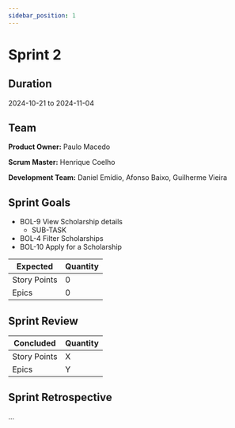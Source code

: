 ```yaml
---
sidebar_position: 1
---
```


# Sprint 2

## Duration

2024-10-21 to 2024-11-04

## Team

**Product Owner:** Paulo Macedo

**Scrum Master:** Henrique Coelho

**Development Team:** Daniel Emídio, Afonso Baixo, Guilherme Vieira

## Sprint Goals

- BOL-9 View Scholarship details
  - SUB-TASK
- BOL-4 Filter Scholarships
- BOL-10 Apply for a Scholarship

|   Expected   | Quantity |
|--------------|----------|
| Story Points | 0        |
| Epics        | 0        |

## Sprint Review

|   Concluded   | Quantity |
|---------------|----------|
| Story Points  | X        |
| Epics         | Y        |

## Sprint Retrospective

...